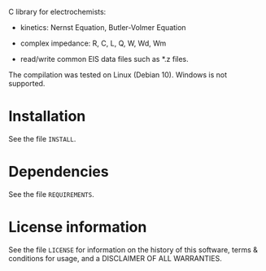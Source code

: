  C library for electrochemists:

* kinetics: Nernst Equation, Butler-Volmer Equation

* complex impedance: R, C, L, Q, W, Wd, Wm

* read/write common EIS data files such as \*.z files.

The compilation was tested on Linux (Debian 10). Windows is not supported.


# Installation

See the file `INSTALL`. 


# Dependencies

See the file `REQUIREMENTS`.


# License information

See the file `LICENSE` for information on the history of this
software, terms & conditions for usage, and a DISCLAIMER OF ALL
WARRANTIES.

